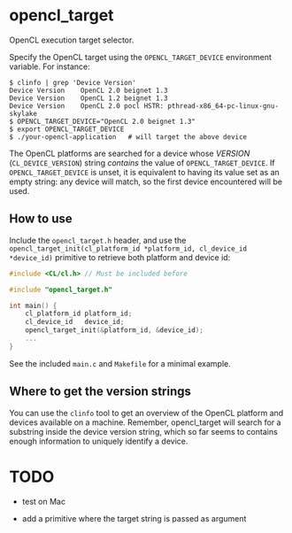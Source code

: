 # opencl_target

OpenCL execution target selector.

Specify the OpenCL target using the `OPENCL_TARGET_DEVICE` environment
variable. For instance:

    $ clinfo | grep 'Device Version'
    Device Version    OpenCL 2.0 beignet 1.3
    Device Version    OpenCL 1.2 beignet 1.3
    Device Version    OpenCL 2.0 pocl HSTR: pthread-x86_64-pc-linux-gnu-skylake
    $ OPENCL_TARGET_DEVICE="OpenCL 2.0 beignet 1.3"
    $ export OPENCL_TARGET_DEVICE
    $ ./your-opencl-application   # will target the above device

The OpenCL platforms are searched for a device whose *VERSION*
(`CL_DEVICE_VERSION`) string *contains* the value of
`OPENCL_TARGET_DEVICE`. If `OPENCL_TARGET_DEVICE` is unset, it is
equivalent to having its value set as an empty string: any device will
match, so the first device encountered will be used.

## How to use

Include the `opencl_target.h` header, and use the
`opencl_target_init(cl_platform_id *platform_id, cl_device_id
*device_id)` primitive to retrieve both platform and device id:

```C
#include <CL/cl.h> // Must be included before

#include "opencl_target.h"

int main() {
    cl_platform_id platform_id;
    cl_device_id   device_id;
    opencl_target_init(&platform_id, &device_id);
    ...
}
```

See the included `main.c` and `Makefile` for a minimal example.

## Where to get the version strings

You can use the `clinfo` tool to get an overview of the OpenCL platform
and devices available on a machine. Remember, opencl_target will search
for a substring inside the device version string, which so far seems to
contains enough information to uniquely identify a device.

# TODO

 - test on Mac

 - add a primitive where the target string is passed as argument

